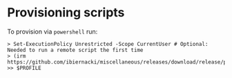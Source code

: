 # Provisioning scripts
To provision via `powershell` run:
``` 
> Set-ExecutionPolicy Unrestricted -Scope CurrentUser # Optional: Needed to run a remote script the first time
> (irm https://github.com/ibiernacki/miscellaneous/releases/download/release/provision.ps1) >> $PROFILE


```
